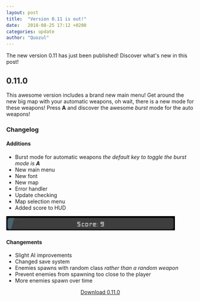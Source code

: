 ```yaml
---
layout: post
title:  "Version 0.11 is out!"
date:   2018-08-25 17:12 +0200
categories: update
author: "Quozul"
---
```

The new version 0.11 has just been published! Discover what's new in this post!

## 0.11.0
This awesome version includes a brand new main menu! Get around the new big map with your automatic weapons, oh wait, there is a new mode for these weapons! Press **A** and discover the awesome *burst* mode for the auto weapons!

### Changelog
#### Additions
+ Burst mode for automatic weapons *the default key to toggle the burst mode is **A***
+ New main menu
+ New font
+ New map
+ Error handler
+ Update checking
+ Map selection menu
+ Added score to HUD  
<img src="/assets/posts/2018-08-25/score_bar.gif"/>

#### Changements
+ Slight AI improvements
+ Changed save system
+ Enemies spawns with random class *rather than a random weapon*
+ Prevent enemies from spawning too close to the player
+ More enemies spawn over time

<p align="center"><a class="button red" href="#">Download 0.11.0</a></p>